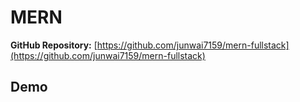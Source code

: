 # MERN

**GitHub Repository:** [https://github.com/junwai7159/mern-fullstack](https://github.com/junwai7159/mern-fullstack)

## Demo